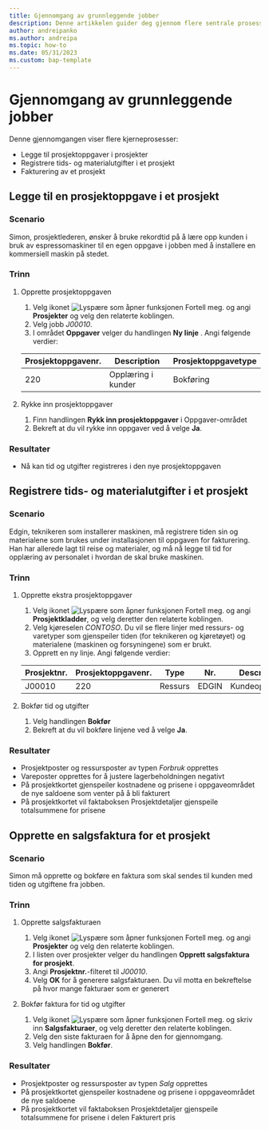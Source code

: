```yaml
---
title: Gjennomgang av grunnleggende jobber
description: Denne artikkelen guider deg gjennom flere sentrale prosesser i prosjektledelse.
author: andreipanko
ms.author: andreipa
ms.topic: how-to
ms.date: 05/31/2023
ms.custom: bap-template
---
```

# Gjennomgang av grunnleggende jobber

Denne gjennomgangen viser flere kjerneprosesser:

- Legge til prosjektoppgaver i prosjekter
- Registrere tids- og materialutgifter i et prosjekt
- Fakturering av et prosjekt

## Legge til en prosjektoppgave i et prosjekt

### Scenario  

Simon, prosjektlederen, ønsker å bruke rekordtid på å lære opp kunden i bruk av espressomaskiner til en egen oppgave i jobben med å installere en kommersiell maskin på stedet.

### Trinn

1. Opprette prosjektoppgaven  

    1. Velg ikonet ![Lyspære som åpner funksjonen Fortell meg.](../../media/ui-search/search_small.png "Fortell hva du vil gjøre") og angi **Prosjekter** og velg den relaterte koblingen.  
    2. Velg jobb *J00010*.
    3. I området **Oppgaver** velger du handlingen **Ny linje** .  Angi følgende verdier:
 
    |Prosjektoppgavenr.|Description|Prosjektoppgavetype|
    |------------|-----------|-------------|  
    |220|Opplæring i kunder|Bokføring|

2. Rykke inn prosjektoppgaver
   1. Finn handlingen **Rykk inn prosjektoppgaver** i Oppgaver-området
   2. Bekreft at du vil rykke inn oppgaver ved å velge **Ja**.

### Resultater

 - Nå kan tid og utgifter registreres i den nye prosjektoppgaven

## Registrere tids- og materialutgifter i et prosjekt

### Scenario  

Edgin, teknikeren som installerer maskinen, må registrere tiden sin og materialene som brukes under installasjonen til oppgaven for fakturering.  Han har allerede lagt til reise og materialer, og må nå legge til tid for opplæring av personalet i hvordan de skal bruke maskinen.

### Trinn

1. Opprette ekstra prosjektoppgaver

    1. Velg ikonet ![Lyspære som åpner funksjonen Fortell meg.](../../media/ui-search/search_small.png "Fortell hva du vil gjøre") og angi **Prosjektkladder**, og velg deretter den relaterte koblingen.  
    2. Velg kjøreselen *CONTOSO*.  Du vil se flere linjer med ressurs- og varetyper som gjenspeiler tiden (for teknikeren og kjøretøyet) og materialene (maskinen og forsyningene) som er brukt.
    3. Opprett en ny linje. Angi følgende verdier:
 
    |Prosjektnr.|Prosjektoppgavenr.|Type|Nr.|Description|Antall|
    |-------|------------|----|---|-----------|--------|  
    |J00010|220|Ressurs|EDGIN|Kundeopplæring|1|

2. Bokfør tid og utgifter
   1. Velg handlingen **Bokfør**
   2. Bekreft at du vil bokføre linjene ved å velge **Ja**.

### Resultater

 - Prosjektposter og ressursposter av typen *Forbruk* opprettes
 - Vareposter opprettes for å justere lagerbeholdningen negativt
 - På prosjektkortet gjenspeiler kostnadene og prisene i oppgaveområdet de nye saldoene som venter på å bli fakturert
 - På prosjektkortet vil faktaboksen Prosjektdetaljer gjenspeile totalsummene for prisene

## Opprette en salgsfaktura for et prosjekt

### Scenario  
Simon må opprette og bokføre en faktura som skal sendes til kunden med tiden og utgiftene fra jobben.

### Trinn
1. Opprette salgsfakturaen

    1. Velg ikonet ![Lyspære som åpner funksjonen Fortell meg.](../../media/ui-search/search_small.png "Fortell hva du vil gjøre") og angi **Prosjekter** og velg den relaterte koblingen.  
    2. I listen over prosjekter velger du handlingen **Opprett salgsfaktura for prosjekt**.
    3. Angi **Prosjektnr.**-filteret til *J00010*.
    4. Velg **OK** for å generere salgsfakturaen.  Du vil motta en bekreftelse på hvor mange fakturaer som er generert

2. Bokfør faktura for tid og utgifter
   1. Velg ikonet ![Lyspære som åpner funksjonen Fortell meg.](../../media/ui-search/search_small.png "Fortell hva du vil gjøre") og skriv inn **Salgsfakturaer**, og velg deretter den relaterte koblingen.  
   2. Velg den siste fakturaen for å åpne den for gjennomgang.
   3. Velg handlingen **Bokfør**.

### Resultater

 - Prosjektposter og ressursposter av typen *Salg* opprettes
 - På prosjektkortet gjenspeiler kostnadene og prisene i oppgaveområdet de nye saldoene
 - På prosjektkortet vil faktaboksen Prosjektdetaljer gjenspeile totalsummene for prisene i delen Fakturert pris
